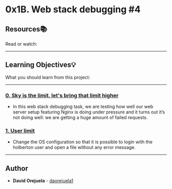 # 0x1B. Web stack debugging #4

## Resources:books:
Read or watch:

---
## Learning Objectives:bulb:
What you should learn from this project:

---

### [0. Sky is the limit, let's bring that limit higher](./0-the_sky_is_the_limit_not.pp)
* In this web stack debugging task, we are testing how well our web server setup featuring Nginx is doing under pressure and it turns out it’s not doing well: we are getting a huge amount of failed requests. 


### [1. User limit](./1-user_limit.pp)
* Change the OS configuration so that it is possible to login with the holberton user and open a file without any error message.

---

## Author
* **David Orejuela** - [daorejuela1](https://github.com/daorejuela1)